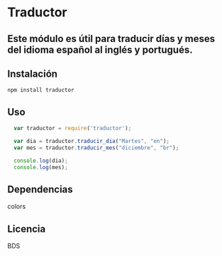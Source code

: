 # Traductor

## Este módulo es útil para traducir días y meses del idioma español al inglés y portugués.

## Instalación

    npm install traductor

## Uso

```js
  var traductor = require('traductor');

  var dia = traductor.traducir_dia("Martes", "en");
  var mes = traductor.traducir_mes("diciembre", "br");

  console.log(dia);
  console.log(mes);
```

## Dependencias

  colors

## Licencia

  BDS